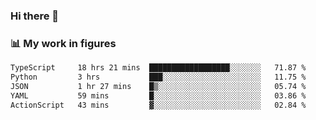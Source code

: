 ### Hi there 👋

### 📊 My work in figures

<!--START_SECTION:waka-->

```txt
TypeScript     18 hrs 21 mins  ██████████████████░░░░░░░   71.87 %
Python         3 hrs           ███░░░░░░░░░░░░░░░░░░░░░░   11.75 %
JSON           1 hr 27 mins    █▒░░░░░░░░░░░░░░░░░░░░░░░   05.74 %
YAML           59 mins         █░░░░░░░░░░░░░░░░░░░░░░░░   03.86 %
ActionScript   43 mins         ▓░░░░░░░░░░░░░░░░░░░░░░░░   02.84 %
```

<!--END_SECTION:waka-->
